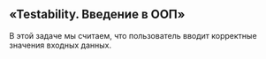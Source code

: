 ## «Testability. Введение в ООП»
В этой задаче мы считаем, что пользователь вводит корректные значения входных данных.

